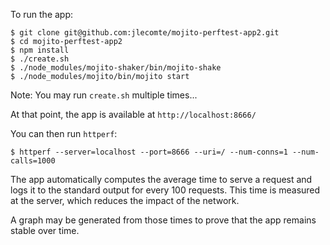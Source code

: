 To run the app:

    $ git clone git@github.com:jlecomte/mojito-perftest-app2.git
    $ cd mojito-perftest-app2
    $ npm install
    $ ./create.sh
    $ ./node_modules/mojito-shaker/bin/mojito-shake
    $ ./node_modules/mojito/bin/mojito start

Note: You may run `create.sh` multiple times...

At that point, the app is available at `http://localhost:8666/`

You can then run `httperf`:

    $ httperf --server=localhost --port=8666 --uri=/ --num-conns=1 --num-calls=1000

The app automatically computes the average time to serve a request and logs it
to the standard output for every 100 requests. This time is measured at the
server, which reduces the impact of the network.

A graph may be generated from those times to prove that the app remains stable
over time.
